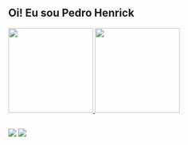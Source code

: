 ## Oi! Eu sou Pedro Henrick
 <div>
  <a href="https://github.com/pedrohenrick777">
  <img height="170em" src="https://github-readme-stats.vercel.app/api?username=pedrohenrick777&show_icons=true&include_all_commits=true&count_private=true"/>
  <img height="170em" src="https://github-readme-stats.vercel.app/api/top-langs/?username=pedrohenrick777&layout=compact&langs_count=16"/>
</div>
  
  ##
 
<div> 
  <a href="https://instagram.com/_henriq4k" target="_blank"><img src="https://img.shields.io/badge/-Instagram-%23E4405F?style=for-the-badge&logo=instagram&logoColor=white" target="_blank"></a>
  <a href="https://www.linkedin.com/in/pedrohenrick777" target="_blank"><img src="https://img.shields.io/badge/-LinkedIn-%230077B5?style=for-the-badge&logo=linkedin&logoColor=white" target="_blank"></a> 
</div>
